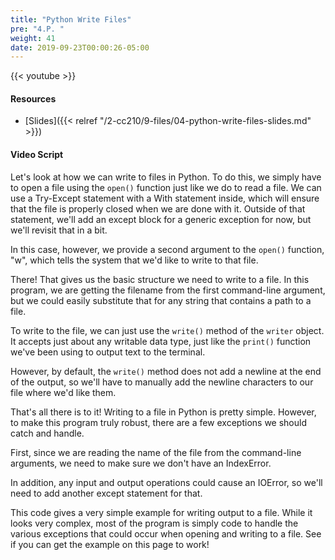 ```yaml
---
title: "Python Write Files"
pre: "4.P. "
weight: 41
date: 2019-09-23T00:00:26-05:00
---
```


{{< youtube  >}}

#### Resources

* [Slides]({{< relref "/2-cc210/9-files/04-python-write-files-slides.md" >}})

#### Video Script

Let's look at how we can write to files in Python. To do this, we simply have to open a file using the `open()` function just like we do to read a file. We can use a Try-Except statement with a With statement inside, which will ensure that the file is properly closed when we are done with it. Outside of that statement, we'll add an except block for a generic exception for now, but we'll revisit that in a bit.

In this case, however, we provide a second argument to the `open()` function, "w", which tells the system that we'd like to write to that file.

There! That gives us the basic structure we need to write to a file. In this program, we are getting the filename from the first command-line argument, but we could easily substitute that for any string that contains a path to a file.

To write to the file, we can just use the `write()` method of the `writer` object. It accepts just about any writable data type, just like the `print()` function we've been using to output text to the terminal.

However, by default, the `write()` method does not add a newline at the end of the output, so we'll have to manually add the newline characters to our file where we'd like them.

That's all there is to it! Writing to a file in Python is pretty simple. However, to make this program truly robust, there are a few exceptions we should catch and handle.

First, since we are reading the name of the file from the command-line arguments, we need to make sure we don't have an IndexError.

In addition, any input and output operations could cause an IOError, so we'll need to add another except statement for that.

This code gives a very simple example for writing output to a file. While it looks very complex, most of the program is simply code to handle the various exceptions that could occur when opening and writing to a file. See if you can get the example on this page to work!
